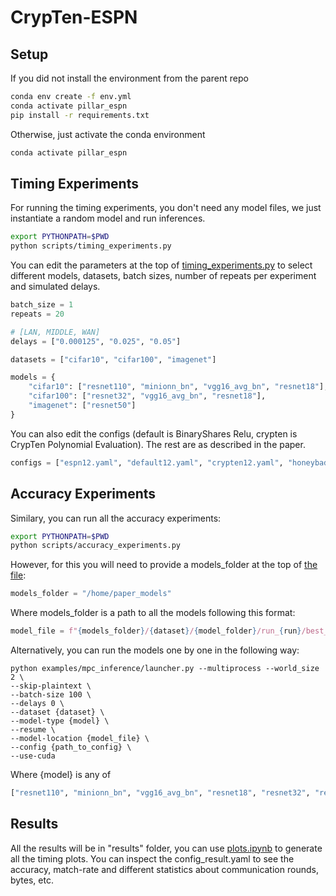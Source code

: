 # CrypTen-ESPN

## Setup
If you did not install the environment from the parent repo
```bash
conda env create -f env.yml
conda activate pillar_espn
pip install -r requirements.txt
```

Otherwise, just activate the conda environment
```bash
conda activate pillar_espn
```
## Timing Experiments
For running the timing experiments, you don't need any model files, we just instantiate a random model and run inferences.
```bash
export PYTHONPATH=$PWD
python scripts/timing_experiments.py
```
You can edit the parameters at the top of [timing_experiments.py](https://github.com/D-Diaa/CrypTen-ESPN/blob/main/scripts/timing_experiments.py) to select different models, datasets, batch sizes, number of repeats per experiment and simulated delays.
```python
batch_size = 1
repeats = 20

# [LAN, MIDDLE, WAN]
delays = ["0.000125", "0.025", "0.05"]

datasets = ["cifar10", "cifar100", "imagenet"]

models = {
    "cifar10": ["resnet110", "minionn_bn", "vgg16_avg_bn", "resnet18"],
    "cifar100": ["resnet32", "vgg16_avg_bn", "resnet18"],
    "imagenet": ["resnet50"]
}

```
You can also edit the configs (default is BinaryShares Relu, crypten is CrypTen Polynomial Evaluation). The rest are as described in the paper.
```python
configs = ["espn12.yaml", "default12.yaml", "crypten12.yaml", "honeybadger12.yaml"]
```
## Accuracy Experiments
Similary, you can run all the accuracy experiments:
```bash
export PYTHONPATH=$PWD
python scripts/accuracy_experiments.py
```
However, for this you will need to provide a models_folder at the top of [the file](https://github.com/D-Diaa/CrypTen-ESPN/blob/main/scripts/accuracy_experiments.py):
```python
models_folder = "/home/paper_models"
```
Where models_folder is a path to all the models following this format:
```python
model_file = f"{models_folder}/{dataset}/{model_folder}/run_{run}/best_model.pth"
```

Alternatively, you can run the models one by one in the following way:
```shell
python examples/mpc_inference/launcher.py --multiprocess --world_size 2 \
--skip-plaintext \
--batch-size 100 \
--delays 0 \
--dataset {dataset} \
--model-type {model} \
--resume \
--model-location {model_file} \
--config {path_to_config} \
--use-cuda
```
Where {model} is any of
```python
["resnet110", "minionn_bn", "vgg16_avg_bn", "resnet18", "resnet32", "resnet50"]
```
## Results
All the results will be in "results" folder, you can use [plots.ipynb](https://github.com/D-Diaa/CrypTen-ESPN/blob/main/notebooks/plots.ipynb) to generate all the timing plots. You can inspect the config_result.yaml to see the accuracy, match-rate and different statistics about communication rounds, bytes, etc.